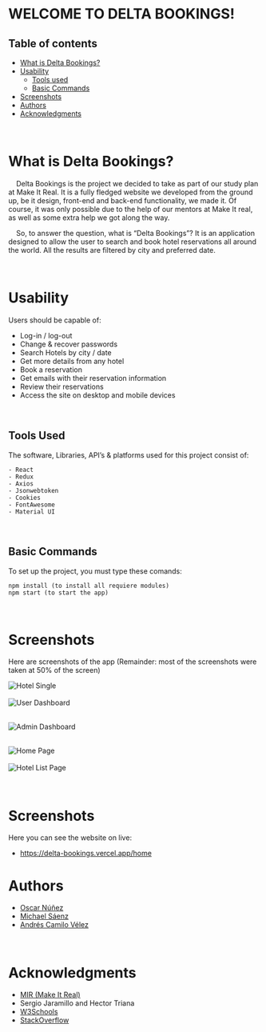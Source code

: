 # **WELCOME TO DELTA BOOKINGS!**

## **Table of contents**

- [What is Delta Bookings?](#what-is-Delta-Bookings?)
- [Usability]("#usability)
  - [Tools used](#tools-used)
  - [Basic Commands](#basic-commands)
- [Screenshots](#screenshots)
- [Authors](#authors)
- [Acknowledgments](#acknowledgments)

<br />

# **What is Delta Bookings?**

&nbsp;&nbsp;&nbsp;&nbsp;Delta Bookings is the project we decided to take as part of our
study plan at Make It Real. It is a fully fledged website we
developed from the ground up, be it design, front-end and back-end
functionality, we made it. Of course, it was only possible due to
the help of our mentors at Make It real, as well as some extra help
we got along the way.

&nbsp;&nbsp;&nbsp;&nbsp;So, to answer the question, what is “Delta Bookings”? It is an
application designed to allow the user to search and book hotel
reservations all around the world. All the results are filtered by
city and preferred date.

<br />

# **Usability**

Users should be capable of:

- Log-in / log-out
- Change & recover passwords
- Search Hotels by city / date
- Get more details from any hotel
- Book a reservation
- Get emails with their reservation information
- Review their reservations
- Access the site on desktop and mobile devices

<br />

## **Tools Used**

The software, Libraries, API’s & platforms used for this project
consist of:

```
- React
- Redux
- Axios
- Jsonwebtoken
- Cookies
- FontAwesome
- Material UI

```

<br />

## **Basic Commands**

To set up the project, you must type these comands:

```
npm install (to install all requiere modules)
npm start (to start the app)
```

<br />

# **Screenshots**

Here are screenshots of the app (Remainder: most of the screenshots were taken at 50% of the screen)

![Hotel Single](https://user-images.githubusercontent.com/82961242/236955951-98746da3-1a3f-4748-83e6-626456cba8af.png)
<br />
<br />
![User Dashboard](https://user-images.githubusercontent.com/82961242/236955959-041014f7-b4f0-4a41-931d-0bc9bb36b6d1.png)
<br />
<br />

![Admin Dashboard](https://user-images.githubusercontent.com/82961242/236955960-30eec337-5647-4510-b8ee-473b336fcf3b.png)
<br />
<br />

![Home Page](https://user-images.githubusercontent.com/82961242/236955964-0b495d71-0acd-4266-a601-cd7716dc4fc4.png)
<br />
<br />
![Hotel List Page](https://user-images.githubusercontent.com/82961242/236955965-8be1694e-a376-4624-b9e4-7befba967cbc.png)

<br />

# **Screenshots**

Here you can see the website on live:

-  https://delta-bookings.vercel.app/home

# **Authors**

- [Oscar Núñez](https://github.com/Oskarnuz)
- [Michael Sáenz](https://github.com/MSaenz1011)
- [Andrés Camilo Vélez](https://github.com/RandomBlueGuy)

<br />

# **Acknowledgments**

- [MIR (Make It Real)](https://makeitreal.camp)
- Sergio Jaramillo and Hector Triana
- [W3Schools](https://www.w3schools.com/)
- [StackOverflow](https://stackoverflow.com)
